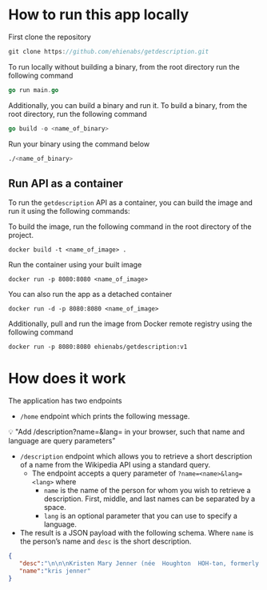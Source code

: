 # How to run this app locally

First clone the repository

```go
git clone https://github.com/ehienabs/getdescription.git
```

To run locally without building  a binary, from the root directory run the following command

```go
go run main.go
```

Additionally, you can build a binary and run it. To build a binary, from the root directory, run the following command

```go
go build -o <name_of_binary>
```

Run your binary using the command below

```bash
./<name_of_binary>
```

## Run API as a container

To run the `getdescription` API as a container, you can build the image and run it using the following commands:

To build the image, run the following command in the root directory of the project.

```docker
docker build -t <name_of_image> .
```

Run the container using your built image

```docker
docker run -p 8080:8080 <name_of_image>
```

You can also run the app as a detached container

```docker
docker run -d -p 8080:8080 <name_of_image>
```

Additionally, pull and run the image from Docker remote registry using the following command

```docker
docker run -p 8080:8080 ehienabs/getdescription:v1
```

# How does it work

The application has two endpoints

- `/home` endpoint which prints the following message.

<aside>
💡 "Add /description?name=<name>&lang=<lang> in your browser, such that name and language are query parameters”

</aside>

- `/description` endpoint which allows you to retrieve a short description of a name from the Wikipedia API using a standard query.
    - The endpoint accepts a query parameter of `?name=<name>&lang=<lang>` where
        - `name` is the name of the person for whom you wish to retrieve a description. First, middle, and last names can be separated by a space.
        - `lang` is an optional parameter that you can use to specify a language.
- The result is a JSON payload with the following schema. Where `name` is the person’s name and `desc` is the short description.

```json
{
   "desc":"\n\n\nKristen Mary Jenner (née  Houghton  HOH-tən, formerly Kardashian; born November 5, 1955) is an American media personality, socialite, and businesswoman.",
   "name":"kris jenner"
}
```